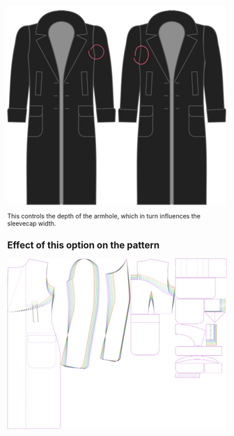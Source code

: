 ![Tiefenfaktor des Armloches](./armholedepthfactor.svg)

This controls the depth of the armhole, which in turn influences the sleevecap width.


## Effect of this option on the pattern
![This image shows the effect of this option by superimposing several variants that have a different value for this option](carlton_armholedepthfactor_sample.svg "Effect of this option on the pattern")